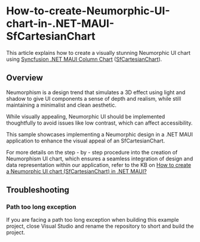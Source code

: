 # How-to-create-Neumorphic-UI-chart-in-.NET-MAUI-SfCartesianChart
This article explains how to create a visually stunning Neumorphic UI chart using [Syncfusion .NET MAUI Column Chart](https://help.syncfusion.com/maui/cartesian-charts/column) ([SfCartesianChart](https://help.syncfusion.com/maui/cartesian-charts/getting-started)).

## Overview
Neumorphism is a design trend that simulates a 3D effect using light and shadow to give UI components a sense of depth and realism, while still maintaining a minimalist and clean aesthetic.

While visually appealing, Neumorphic UI should be implemented thoughtfully to avoid issues like low contrast, which can affect accessibility.

This sample showcases implementing a Neumorphic design in a .NET MAUI application to enhance the visual appeal of an SfCartesianChart.

For more details on the step - by - step procedure into the creation of Neumorphism UI chart, which ensures a seamless integration of design and data representation within our application, refer to the KB on [How to create a Neumorphic UI chart (SfCartesianChart) in .NET MAUI?](https://support.syncfusion.com/kb/article/15491/how-to-create-the-neumorphic-ui-chart-using-net-maui-chart-sfcartesianchart)

## Troubleshooting
### Path too long exception
If you are facing a path too long exception when building this example project, close Visual Studio and rename the repository to short and build the project.